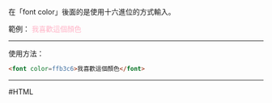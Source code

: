 在「font color」後面的是使用十六進位的方式輸入。

範例：
<font color=ffb3c6>我喜歡這個顏色</font>
- - - 
使用方法：
```HTML
<font color=ffb3c6>我喜歡這個顏色</font>
```
- - -
#HTML 
